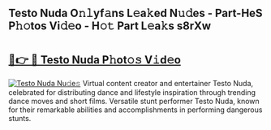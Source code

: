 ## Testo Nuda O𝚗𝚕yf𝚊ns L𝚎a𝚔ed N𝚞𝚍es - Part-HeS P𝚑𝚘tos Vi𝚍𝚎o - H𝚘𝚝 Part L𝚎a𝚔s s8rXw

# <h2><a href="http://kfa9a3f.oniu.top/?m=Testo+Nuda">🔗👉 🔴 Testo Nuda P𝚑ot𝚘𝚜 V𝚒d𝚎o</a></h2>

[![Testo Nuda Nu𝚍e𝚜](https://i.imgur.com/0qMVB7G.gif)](http://kfa9a3f.oniu.top/?m=Testo+Nuda)
Virtual content creator and entertainer Testo Nuda, celebrated for distributing dance and lifestyle inspiration through trending dance moves and short films. Versatile stunt performer Testo Nuda, known for their remarkable abilities and accomplishments in performing dangerous stunts.  
